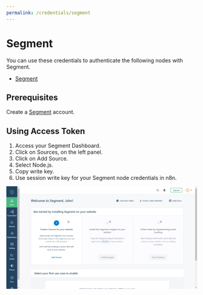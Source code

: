 ```yaml
---
permalink: /credentials/segment
---
```


# Segment

You can use these credentials to authenticate the following nodes with Segment.
- [Segment](../../nodes-library/nodes/Segment/README.md)

## Prerequisites

Create a [Segment](https://segment.com/) account.

## Using Access Token

1. Access your Segment Dashboard.
2. Click on Sources, on the left panel.
3. Click on Add Source.
4. Select Node.js.
5. Copy write key.
6. Use session write key for your Segment node credentials in n8n.

![Getting Segment credentials](./using-access-token.gif)

